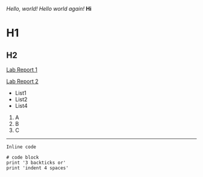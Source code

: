 *Hello, world!*
*Hello world again!*
**Hi**
# H1
## H2

[Lab Report 1](https://harshil201003.github.io/cse15l-lab-reports/lab-report-1-week-0.html)


[Lab Report 2](https://harshil201003.github.io/cse15l-lab-reports/week3-lr.html)


* List1
* List2
* List4


1. A
2. B
3. C

---

`Inline code`

```
# code block
print '3 backticks or'
print 'indent 4 spaces'
```
